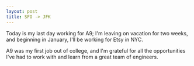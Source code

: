 ```yaml
---
layout: post
title: SFO -> JFK
---
```


Today is my last day working for A9; I'm leaving on vacation for two weeks, and beginning in January, I'll be working for Etsy in NYC.

A9 was my first job out of college, and I'm grateful for all the opportunities I've had to work with and learn from a great team of engineers. 